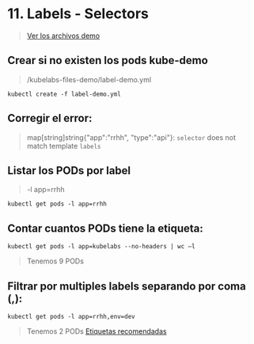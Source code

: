 # 11. Labels - Selectors <!-- omit in TOC -->

> [Ver los archivos demo](./kubelabs-files-demo)

## Crear si no existen los pods kube-demo
> /kubelabs-files-demo/label-demo.yml
```vim
kubectl create -f label-demo.yml
```
## Corregir el error:
> map[string]string{"app":"rrhh", "type":"api"}: `selector` does not match template `labels`

## Listar los PODs por label
> -l app=rrhh
```vim
kubectl get pods -l app=rrhh
```

## Contar cuantos PODs tiene la etiqueta:
```vim
kubectl get pods -l app=kubelabs --no-headers | wc –l
```
> Tenemos 9 PODs

## Filtrar por multiples labels separando por coma (,):
```vim
kubectl get pods -l app=rrhh,env=dev
```

> Tenemos 2 PODs
[Etiquetas recomendadas](https://kubernetes.io/docs/concepts/overview/working-with-objects/common-labels/)
